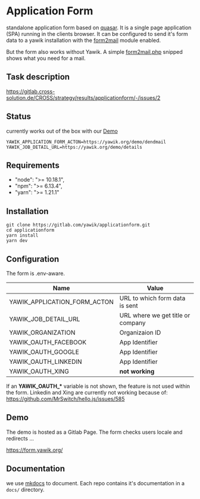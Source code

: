 # Application Form

standalone application form based on [quasar](https://quasar.dev/). It is a single page application (SPA) running in the 
clients browser. It can be configured  to send it's form data to a yawik installation with the 
[form2mail](https://packagist.org/packages/yawik/form2mail) module enabled.

But the form also works without Yawik. A simple [form2mail.php](https://gitlab.com/yawik/applicationform/-/snippets/2124038) 
snipped shows what you need for a mail.

## Task description

https://gitlab.cross-solution.de/CROSS/strategy/results/applicationform/-/issues/2

## Status

currently works out of the box with our [Demo](https://yawik.org/demo/de)

```
YAWIK_APPLICATION_FORM_ACTON=https://yawik.org/demo/dendmail
YAWIK_JOB_DETAIL_URL=https://yawik.org/demo/details
```

## Requirements

* "node": ">= 10.18.1",
* "npm": ">= 6.13.4",
* "yarn": ">= 1.21.1"

## Installation

```
git clone https://gitlab.com/yawik/applicationform.git
cd applicationform
yarn install
yarn dev
```

## Configuration

The form is .env-aware. 

| Name                         | Value                               | 
|------------------------------|-------------------------------------|
| YAWIK_APPLICATION_FORM_ACTON | URL to which form data is sent      |
| YAWIK_JOB_DETAIL_URL         | URL where we get title or company   |
| YAWIK_ORGANIZATION           | Organizaion ID                      |
| YAWIK_OAUTH_FACEBOOK         | App Identifier                      |
| YAWIK_OAUTH_GOOGLE           | App Identifier                      |
| YAWIK_OAUTH_LINKEDIN         | App Identifier                      |
| YAWIK_OAUTH_XING             | **not working**                     |

If an **YAWIK_OAUTH_\*** variable is not shown, the feature is not used within the form.
Linkedin and Xing are currently not working because of: https://github.com/MrSwitch/hello.js/issues/585

## Demo

The demo is hosted as a Gitlab Page. The form checks users locale and redirects ...

https://form.yawik.org/

## Documentation

we use [mkdocs](https://www.mkdocs.org/) to document. Each repo contains it's documentation in a
`docs/` directory.